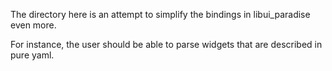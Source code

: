 The directory here is an attempt to simplify the bindings in
libui_paradise even more.

For instance, the user should be able to parse widgets that
are described in pure yaml.
